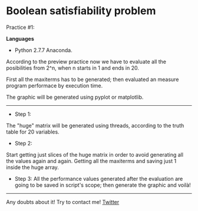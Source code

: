Boolean satisfiability problem
=====================

Practice #1:

**Languages**

* Python 2.7.7 Anaconda.

According to the preview practice now we have to evaluate all the posibilities from 2^n, when n starts in 1 and ends in 20.

First all the maxiterms has to be generated; then evaluated an measure program performace by execution time.

The graphic will be generated using pyplot or matplotlib.

----------

* Step 1:
 
 The "huge" matrix will be generated using threads, according to the truth table for 20 variables.
 
* Step 2:
 
 Start getting just slices of the huge matrix in order to avoid generating all the values again and again.
 Getting all the maxiterms and saving just 1 inside the huge array.
 
* Step 3:
 All the performance values generated after the evaluation are going to be saved in script's scope; then generate the graphic and voilà!

----------

Any doubts about it! Try to contact me! [Twitter](http://twitter.com/jresendiz27)
